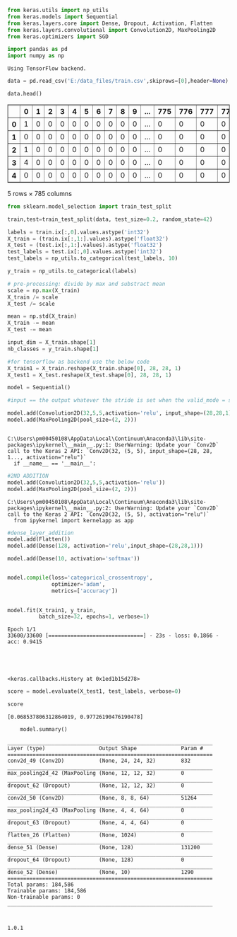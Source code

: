 

```python
from keras.utils import np_utils
from keras.models import Sequential
from keras.layers.core import Dense, Dropout, Activation, Flatten
from keras.layers.convolutional import Convolution2D, MaxPooling2D
from keras.optimizers import SGD

import pandas as pd
import numpy as np
```

    Using TensorFlow backend.
    


```python
data = pd.read_csv('E:/data_files/train.csv',skiprows=[0],header=None)
```


```python
data.head()
```




<div>
<table border="1" class="dataframe">
  <thead>
    <tr style="text-align: right;">
      <th></th>
      <th>0</th>
      <th>1</th>
      <th>2</th>
      <th>3</th>
      <th>4</th>
      <th>5</th>
      <th>6</th>
      <th>7</th>
      <th>8</th>
      <th>9</th>
      <th>...</th>
      <th>775</th>
      <th>776</th>
      <th>777</th>
      <th>778</th>
      <th>779</th>
      <th>780</th>
      <th>781</th>
      <th>782</th>
      <th>783</th>
      <th>784</th>
    </tr>
  </thead>
  <tbody>
    <tr>
      <th>0</th>
      <td>1</td>
      <td>0</td>
      <td>0</td>
      <td>0</td>
      <td>0</td>
      <td>0</td>
      <td>0</td>
      <td>0</td>
      <td>0</td>
      <td>0</td>
      <td>...</td>
      <td>0</td>
      <td>0</td>
      <td>0</td>
      <td>0</td>
      <td>0</td>
      <td>0</td>
      <td>0</td>
      <td>0</td>
      <td>0</td>
      <td>0</td>
    </tr>
    <tr>
      <th>1</th>
      <td>0</td>
      <td>0</td>
      <td>0</td>
      <td>0</td>
      <td>0</td>
      <td>0</td>
      <td>0</td>
      <td>0</td>
      <td>0</td>
      <td>0</td>
      <td>...</td>
      <td>0</td>
      <td>0</td>
      <td>0</td>
      <td>0</td>
      <td>0</td>
      <td>0</td>
      <td>0</td>
      <td>0</td>
      <td>0</td>
      <td>0</td>
    </tr>
    <tr>
      <th>2</th>
      <td>1</td>
      <td>0</td>
      <td>0</td>
      <td>0</td>
      <td>0</td>
      <td>0</td>
      <td>0</td>
      <td>0</td>
      <td>0</td>
      <td>0</td>
      <td>...</td>
      <td>0</td>
      <td>0</td>
      <td>0</td>
      <td>0</td>
      <td>0</td>
      <td>0</td>
      <td>0</td>
      <td>0</td>
      <td>0</td>
      <td>0</td>
    </tr>
    <tr>
      <th>3</th>
      <td>4</td>
      <td>0</td>
      <td>0</td>
      <td>0</td>
      <td>0</td>
      <td>0</td>
      <td>0</td>
      <td>0</td>
      <td>0</td>
      <td>0</td>
      <td>...</td>
      <td>0</td>
      <td>0</td>
      <td>0</td>
      <td>0</td>
      <td>0</td>
      <td>0</td>
      <td>0</td>
      <td>0</td>
      <td>0</td>
      <td>0</td>
    </tr>
    <tr>
      <th>4</th>
      <td>0</td>
      <td>0</td>
      <td>0</td>
      <td>0</td>
      <td>0</td>
      <td>0</td>
      <td>0</td>
      <td>0</td>
      <td>0</td>
      <td>0</td>
      <td>...</td>
      <td>0</td>
      <td>0</td>
      <td>0</td>
      <td>0</td>
      <td>0</td>
      <td>0</td>
      <td>0</td>
      <td>0</td>
      <td>0</td>
      <td>0</td>
    </tr>
  </tbody>
</table>
<p>5 rows × 785 columns</p>
</div>




```python
from sklearn.model_selection import train_test_split
```


```python
train,test=train_test_split(data, test_size=0.2, random_state=42)
```


```python
labels = train.ix[:,0].values.astype('int32')
X_train = (train.ix[:,1:].values).astype('float32')
X_test = (test.ix[:,1:].values).astype('float32')
test_labels = test.ix[:,0].values.astype('int32')
test_labels = np_utils.to_categorical(test_labels, 10)


```


```python
y_train = np_utils.to_categorical(labels) 
```


```python
# pre-processing: divide by max and substract mean
scale = np.max(X_train)
X_train /= scale
X_test /= scale

mean = np.std(X_train)
X_train -= mean
X_test -= mean

input_dim = X_train.shape[1]
nb_classes = y_train.shape[1]
```


```python
#for tensorflow as backend use the below code
X_train1 = X_train.reshape(X_train.shape[0], 28, 28, 1)
X_test1 = X_test.reshape(X_test.shape[0], 28, 28, 1)
```


```python
model = Sequential()
```


```python
#input == the output whatever the stride is set when the valid_mode = same
```


```python
model.add(Convolution2D(32,5,5,activation='relu', input_shape=(28,28,1)))
model.add(MaxPooling2D(pool_size=(2, 2)))



```

    C:\Users\pm00450108\AppData\Local\Continuum\Anaconda3\lib\site-packages\ipykernel\__main__.py:1: UserWarning: Update your `Conv2D` call to the Keras 2 API: `Conv2D(32, (5, 5), input_shape=(28, 28, 1..., activation="relu")`
      if __name__ == '__main__':
    


```python
#2ND ADDITION
model.add(Convolution2D(32,5,5,activation='relu'))
model.add(MaxPooling2D(pool_size=(2, 2)))

```

    C:\Users\pm00450108\AppData\Local\Continuum\Anaconda3\lib\site-packages\ipykernel\__main__.py:2: UserWarning: Update your `Conv2D` call to the Keras 2 API: `Conv2D(32, (5, 5), activation="relu")`
      from ipykernel import kernelapp as app
    


```python
#dense_layer_addition
model.add(Flatten())
model.add(Dense(128, activation='relu',input_shape=(28,28,1)))

model.add(Dense(10, activation='softmax'))

```


```python

```


```python
model.compile(loss='categorical_crossentropy',
              optimizer='adam',
              metrics=['accuracy'])
```


```python
              
model.fit(X_train1, y_train, 
          batch_size=32, epochs=1, verbose=1) 
```

    Epoch 1/1
    33600/33600 [==============================] - 23s - loss: 0.1866 - acc: 0.9415    
    




    <keras.callbacks.History at 0x1ed1b15d278>




```python
score = model.evaluate(X_test1, test_labels, verbose=0)
```


```python
score
```




    [0.068537806312864019, 0.97726190476190478]




```python
    model.summary()
```

    _________________________________________________________________
    Layer (type)                 Output Shape              Param #   
    =================================================================
    conv2d_49 (Conv2D)           (None, 24, 24, 32)        832       
    _________________________________________________________________
    max_pooling2d_42 (MaxPooling (None, 12, 12, 32)        0         
    _________________________________________________________________
    dropout_62 (Dropout)         (None, 12, 12, 32)        0         
    _________________________________________________________________
    conv2d_50 (Conv2D)           (None, 8, 8, 64)          51264     
    _________________________________________________________________
    max_pooling2d_43 (MaxPooling (None, 4, 4, 64)          0         
    _________________________________________________________________
    dropout_63 (Dropout)         (None, 4, 4, 64)          0         
    _________________________________________________________________
    flatten_26 (Flatten)         (None, 1024)              0         
    _________________________________________________________________
    dense_51 (Dense)             (None, 128)               131200    
    _________________________________________________________________
    dropout_64 (Dropout)         (None, 128)               0         
    _________________________________________________________________
    dense_52 (Dense)             (None, 10)                1290      
    =================================================================
    Total params: 184,586
    Trainable params: 184,586
    Non-trainable params: 0
    _________________________________________________________________
    


```python

```


```python

```

    1.0.1
    


```python

```


```python

```
